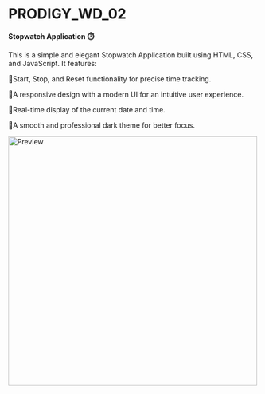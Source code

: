 # PRODIGY_WD_02

**Stopwatch Application ⏱️**

This is a simple and elegant Stopwatch Application built using HTML, CSS, and JavaScript. It features:

🔸Start, Stop, and Reset functionality for precise time tracking.

🔸A responsive design with a modern UI for an intuitive user experience.

🔸Real-time display of the current date and time.

🔸A smooth and professional dark theme for better focus.

<img src="https://github.com/user-attachments/assets/46b14357-93e0-48c6-8fcc-de63bfdf55e9" alt="Preview" height="500px">
